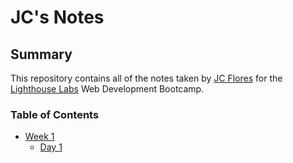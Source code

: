 # JC's Notes

## Summary

This repository contains all of the notes taken by [JC Flores](https://github.com/tothenextcode) for the [Lighthouse Labs](https://www.lighthouselabs.ca/) Web Development Bootcamp.

### Table of Contents
* [Week 1](/Week_1/)
  * [Day 1](/Week_1/Day_1/)
